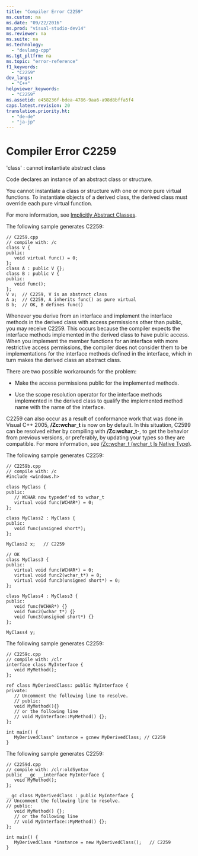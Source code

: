 ```yaml
---
title: "Compiler Error C2259"
ms.custom: na
ms.date: "09/22/2016"
ms.prod: "visual-studio-dev14"
ms.reviewer: na
ms.suite: na
ms.technology: 
  - "devlang-cpp"
ms.tgt_pltfrm: na
ms.topic: "error-reference"
f1_keywords: 
  - "C2259"
dev_langs: 
  - "C++"
helpviewer_keywords: 
  - "C2259"
ms.assetid: e458236f-bdea-4786-9aa6-a98d8bffa5f4
caps.latest.revision: 20
translation.priority.ht: 
  - "de-de"
  - "ja-jp"
---
```

# Compiler Error C2259
'class' : cannot instantiate abstract class  
  
 Code declares an instance of an abstract class or structure.  
  
 You cannot instantiate a class or structure with one or more pure virtual functions. To instantiate objects of a derived class, the derived class must override each pure virtual function.  
  
 For more information, see [Implicitly Abstract Classes](../VS_csharp/how-to--define-and-consume-classes-and-structs--c---cli-.md#BKMK_Implicitly_abstract_classes).  
  
 The following sample generates C2259:  
  
```  
// C2259.cpp  
// compile with: /c  
class V {  
public:  
   void virtual func() = 0;  
};  
class A : public V {};  
class B : public V {  
public:  
   void func();  
};  
V v;  // C2259, V is an abstract class  
A a;  // C2259, A inherits func() as pure virtual  
B b;  // OK, B defines func()  
```  
  
 Whenever you derive from an interface and implement the interface methods in the derived class with access permissions other than public, you may receive C2259.  This occurs because the compiler expects the interface methods implemented in the derived class to have public access. When you implement the member functions for an interface with more restrictive access permissions, the compiler does not consider them to be implementations for the interface methods defined in the interface, which in turn makes the derived class an abstract class.  
  
 There are two possible workarounds for the problem:  
  
-   Make the access permissions public for the implemented methods.  
  
-   Use the scope resolution operator for the interface methods implemented in the derived class to qualify the implemented method name with the name of the interface.  
  
 C2259 can also occur as a result of conformance work that was done in Visual C++ 2005, **/Zc:wchar_t** is now on by default. In this situation, C2599 can be resolved either by compiling with **/Zc:wchar_t-**, to get the behavior from previous versions, or preferably, by updating your types so they are compatible. For more information, see [/Zc:wchar_t (wchar_t Is Native Type)](../VS_csharp/-zc-wchar_t--wchar_t-is-native-type-.md).  
  
 The following sample generates C2259:  
  
```  
// C2259b.cpp  
// compile with: /c  
#include <windows.h>   
  
class MyClass {  
public:  
   // WCHAR now typedef'ed to wchar_t  
   virtual void func(WCHAR*) = 0;  
};  
  
class MyClass2 : MyClass {  
public:  
   void func(unsigned short*);  
};  
  
MyClass2 x;   // C2259  
  
// OK  
class MyClass3 {  
public:  
   virtual void func(WCHAR*) = 0;  
   virtual void func2(wchar_t*) = 0;  
   virtual void func3(unsigned short*) = 0;  
};  
  
class MyClass4 : MyClass3 {  
public:  
   void func(WCHAR*) {}  
   void func2(wchar_t*) {}  
   void func3(unsigned short*) {}  
};  
  
MyClass4 y;  
```  
  
 The following sample generates C2259:  
  
```  
// C2259c.cpp  
// compile with: /clr  
interface class MyInterface {  
   void MyMethod();  
};  
  
ref class MyDerivedClass: public MyInterface {  
private:  
   // Uncomment the following line to resolve.  
   // public:  
   void MyMethod(){}  
   // or the following line  
   // void MyInterface::MyMethod() {};  
};  
  
int main() {  
   MyDerivedClass^ instance = gcnew MyDerivedClass; // C2259  
}  
```  
  
 The following sample generates C2259:  
  
```  
// C2259d.cpp  
// compile with: /clr:oldSyntax  
public __gc __interface MyInterface {  
   void MyMethod();  
};  
  
__gc class MyDerivedClass : public MyInterface {  
// Uncomment the following line to resolve.  
// public:  
   void MyMethod() {};  
   // or the following line  
   // void MyInterface::MyMethod() {};  
};  
  
int main() {  
   MyDerivedClass *instance = new MyDerivedClass();   // C2259  
}  
```